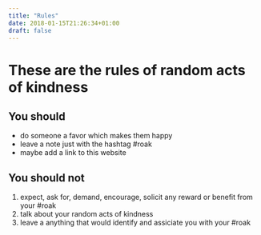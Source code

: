 ```yaml
---
title: "Rules"
date: 2018-01-15T21:26:34+01:00
draft: false
---
```

# These are the rules of random acts of kindness

## You should
* do someone a favor which makes them happy
* leave a note just with the hashtag #roak
* maybe add a link to this website

## You should not
1. expect, ask for, demand, encourage, solicit any reward or benefit from your #roak
1. talk about your random acts of kindness
1. leave a anything that would identify and assiciate you with your #roak
